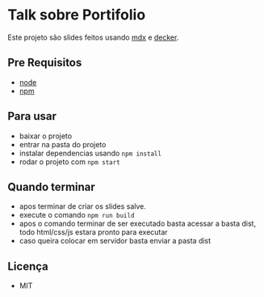 # Talk sobre Portifolio

Este projeto são slides feitos usando [mdx](https://mdxjs.com/) e [decker](https://github.com/jxnblk/mdx-deck).

## Pre Requisitos

- [node](https://nodejs.org/en/)
- [npm](https://www.npmjs.com/)

## Para usar

- baixar o projeto
- entrar na pasta do projeto
- instalar dependencias usando `npm install`
- rodar o projeto com `npm start`


## Quando terminar

- apos terminar de criar os slides salve.
- execute o comando `npm run build`
- apos o comando terminar de ser executado basta acessar a basta dist, todo html/css/js estara pronto para executar
- caso queira colocar em servidor basta enviar a pasta dist

## Licença

- MIT
